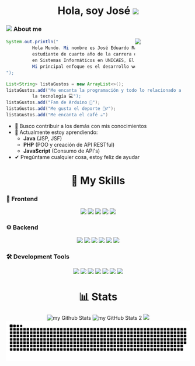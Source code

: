 <h1 align="center">Hola, soy José <img src="https://media.giphy.com/media/hvRJCLFzcasrR4ia7z/giphy.gif" width="35"></h1>

### <img src="https://media.giphy.com/media/ObNTw8Uzwy6KQ/giphy.gif" width="30px">&nbsp;**About me**

<center><img align="right" src="https://i.gifer.com/W3sT.gif" width="30%"></center>

```java
System.out.println("
          Hola Mundo. Mi nombre es José Eduardo Ramos. Soy
          estudiante de cuarto año de la carrera de Ingeniería
          en Sistemas Informáticos en UNICAES, El Salvador.
          Mi principal enfoque es el desarrollo web.
");
```

```java
List<String> listaGustos = new ArrayList<>();
listaGustos.add("Me encanta la programación y todo lo relacionado a
          la tecnología 💻");
listaGustos.add("Fan de Arduino 🤖");
listaGustos.add("Me gusta el deporte 🏋️‍♂️");
listaGustos.add("Me encanta el café ☕")
```

- 👯 Busco contribuir a los demás con mis conocimientos
- 🌱 Actualmente estoy aprendiendo:
  - **Java** (JSP, JSF)
  - **PHP** (POO y creación de API RESTful)
  - **JavaScript** (Consumo de API's)
- ✔ Pregúntame cualquier cosa, estoy feliz de ayudar<br>

<h1 align="center">🚀 My Skills</h1>

### 🎨 Frontend

<div align="center">
  <img src="https://img.shields.io/badge/html5-%23E34F26.svg?style=for-the-badge&logo=html5&logoColor=white" />
  <img src="https://img.shields.io/badge/css3-%231572B6.svg?style=for-the-badge&logo=css3&logoColor=white" />
  <img src="https://img.shields.io/badge/bootstrap-%238511FA.svg?style=for-the-badge&logo=bootstrap&logoColor=white" />
  <img src="https://img.shields.io/badge/javascript-%23323330.svg?style=for-the-badge&logo=javascript&logoColor=%23F7DF1E" />
  <img src="https://img.shields.io/badge/astro-%232C2052.svg?style=for-the-badge&logo=astro&logoColor=white" />
</div>

### ⚙️ Backend

<div align="center">
  <img src="https://img.shields.io/badge/spring-%236DB33F.svg?style=for-the-badge&logo=spring&logoColor=white" />
  <img src="https://img.shields.io/badge/java-%23ED8B00.svg?style=for-the-badge&logo=openjdk&logoColor=white" />
  <img src="https://img.shields.io/badge/php-%23777BB4.svg?style=for-the-badge&logo=php&logoColor=white" />
  <img src="https://img.shields.io/badge/python-3670A0?style=for-the-badge&logo=python&logoColor=ffdd54" />
  <img src="https://img.shields.io/badge/Oracle-F80000?style=for-the-badge&logo=oracle&logoColor=white" />
  <img src="https://img.shields.io/badge/mysql-4479A1.svg?style=for-the-badge&logo=mysql&logoColor=white" />
</div>

### 🛠 Development Tools

<div align="center">
  <img src="https://img.shields.io/badge/NetBeansIDE-1B6AC6.svg?style=for-the-badge&logo=apache-netbeans-ide&logoColor=white" />
  <img src="https://img.shields.io/badge/Visual%20Studio%20Code-0078d7.svg?style=for-the-badge&logo=visual-studio-code&logoColor=white" />
  <img src="https://img.shields.io/badge/git-%23F05033.svg?style=for-the-badge&logo=git&logoColor=white" />
  <img src="https://img.shields.io/badge/github-%23121011.svg?style=for-the-badge&logo=github&logoColor=white" />
  <img src="https://img.shields.io/badge/Postman-FF6C37?style=for-the-badge&logo=postman&logoColor=white" />
  <img src="https://img.shields.io/badge/Debian-D70A53?style=for-the-badge&logo=debian&logoColor=white" />
  <img src="https://img.shields.io/badge/Windows-0078D6?style=for-the-badge&logo=windows&logoColor=white" />
</div>

<h1 align="center">📊 Stats</h1>
<!--
<img align="center" src="https://github-readme-stats.vercel.app/api?username=JoseDev155&include_all_commits=true&count_private=true&show_icons=true&line_height=20&title_color=2B5BBD&icon_color=1124BB&text_color=A1A1A1&bg_color=0,000000,130F40" alt="my Github Stats" />
<img src="https://github-readme-stats.vercel.app/api/top-langs/?username=JoseDev155&layout=compact&show_icons=true&line_height=20&title_color=2B5BBD&icon_color=1124BB&text_color=A1A1A1&bg_color=0,000000,130F40" />
-->

<div align="center">
          <img src="https://github-readme-stats.vercel.app/api?username=JoseDev155&include_all_commits=true&count_private=true&show_icons=true&theme=transparent" alt="my Github Stats" />
          <img src="https://streak-stats.demolab.com/?user=JoseDev155&theme=transparent" alt="my GitHub Stats 2" />
          <img src="https://github-readme-stats.vercel.app/api/top-langs/?username=JoseDev155&layout=compact&show_icons=true&theme=transparent" />
          <img src="https://raw.githubusercontent.com/Elanza-48/Elanza-48/main/resources/img/github-contribution-grid-snake.svg" alt="example" />
</div>

<!--
**JoseDev155/JoseDev155** is a ✨ _special_ ✨ repository because its `README.md` (this file) appears on your GitHub profile.

Here are some ideas to get you started:

- 🔭 I’m currently working on ...
- 🌱 I’m currently learning ...
- 👯 I’m looking to collaborate on ...
- 🤔 I’m looking for help with ...
- 💬 Ask me about ...
- 📫 How to reach me: ...
- 😄 Pronouns: ...
- ⚡ Fun fact: ...
-->
